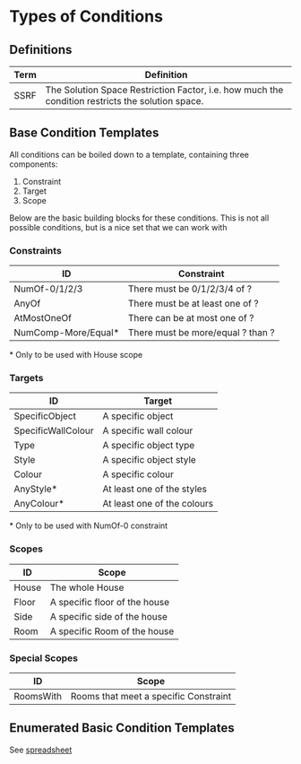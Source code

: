 # Types of Conditions

## Definitions
| Term | Definition |
| --- | --- |
| SSRF | The Solution Space Restriction Factor, i.e. how much the condition restricts the solution space. |

## Base Condition Templates
All conditions can be boiled down to a template, containing three components:

1. Constraint
2. Target
3. Scope

Below are the basic building blocks for these conditions. This is not all possible conditions, but is a nice set that we can work with

### Constraints
| ID | Constraint |
| --- | --- |
| NumOf-0/1/2/3 | There must be 0/1/2/3/4 of ? |
| AnyOf | There must be at least one of ? |
| AtMostOneOf | There can be at most one of ? |
| NumComp-More/Equal* | There must be more/equal ? than ? |

\* Only to be used with House scope

### Targets
| ID | Target |
| --- | --- |
| SpecificObject | A specific object |
| SpecificWallColour | A specific wall colour |
| Type | A specific object type |
| Style | A specific object style |
| Colour | A specific colour |
| AnyStyle* | At least one of the styles |
| AnyColour* | At least one of the colours |

\* Only to be used with NumOf-0 constraint

### Scopes
| ID | Scope |
| --- | --- |
| House | The whole House |
| Floor | A specific floor of the house |
| Side | A specific side of the house |
| Room | A specific Room of the house |

### Special Scopes
| ID | Scope |
| --- | --- |
| RoomsWith | Rooms that meet a specific Constraint |

## Enumerated Basic Condition Templates
See [spreadsheet](enumerated-basic-condition-templates.xlsx)
